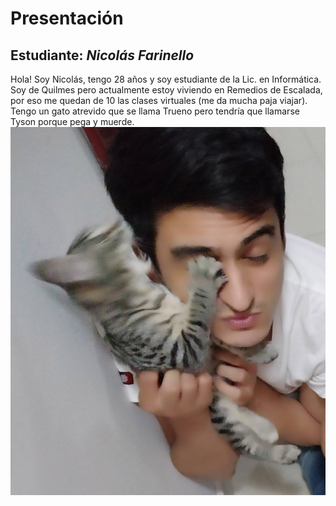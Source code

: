# Presentación

## Estudiante: _Nicolás Farinello_

Hola! Soy Nicolás, tengo 28 años y soy estudiante de la Lic. en Informática. 
Soy de Quilmes pero actualmente estoy viviendo en Remedios de Escalada, por eso me quedan de 10 las clases virtuales (me da mucha paja viajar).
Tengo un gato atrevido que se llama Trueno pero tendría que llamarse Tyson porque pega y muerde.
![Trueno](IMG_20201105_224819.jpg)
